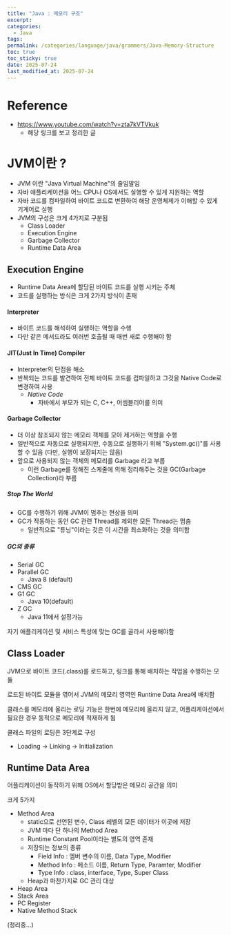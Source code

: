 ```yaml
---
title: "Java : 메모리 구조"
excerpt: 
categories:
  - Java
tags: 
permalink: /categories/language/java/grammers/Java-Memory-Structure
toc: true
toc_sticky: true
date: 2025-07-24
last_modified_at: 2025-07-24
---
```

# Reference
- https://www.youtube.com/watch?v=zta7kVTVkuk
	- 해당 링크를 보고 정리한 글

# JVM이란 ?
- JVM 이란 "Java Virtual Machine"의 줄임말임
- 자바 애플리케이션을 어느 CPU나 OS에서도 실행할 수 있게 지원하는 역할
- 자바 코드를 컴파일하여 바이트 코드로 변환하여 해당 운영체제가 이해할 수 있게 기계어로 실행
- JVM의 구성은 크게 4가지로 구분됨
	- Class Loader
	- Execution Engine
	- Garbage Collector
	- Runtime Data Area

## Execution Engine
- Runtime Data Area에 할당된 바이트 코드를 실행 시키는 주체
- 코드를 실행하는 방식은 크게 2가지 방식이 존재
#### Interpreter
- 바이트 코드를 해석하여 실행하는 역할을 수행
- 다만 같은 메서드라도 여러번 호출될 때 매번 새로 수행해야 함

#### JIT(Just In Time) Compiler
- Interpreter의 단점을 해소
- 반복되는 코드를 발견하여 전체 바이트 코드를 컴파일하고 그것을  Native Code로 변경하여 사용
	- *Native Code*
		- 자바에서 부모가 되는 C, C++, 어셈블리어를 의미

#### Garbage Collector
- 더 이상 참조되지 않는 메모리 객체를 모아 제거하는 역할을 수행
- 일반적으로 자동으로 실행되지만, 수동으로 실행하기 위해 "System.gc()"를 사용할 수 있음 (다만, 실행이 보장되지는 않음)
- 앞으로 사용되지 않는 객체의 메모리를 Garbage 라고 부름
	- 이런 Garbage를 정해진 스케줄에 의해 정리해주는 것을 GC(Garbage Collection)라 부름
	
##### Stop The World
- GC를 수행하기 위해 JVM이 멈추는 현상을 의미
- GC가 작동하는 동안 GC 관련 Thread를 제외한 모든 Thread는 멈춤
	- 일반적으로 "튜닝"이라는 것은 이 시간을 최소화하는 것을 의미함

##### GC의 종류
- Serial GC
- Parallel GC
	- Java 8 (default)
- CMS GC
- G1 GC
	- Java 10(default)
- Z GC
	- Java 11에서 설정가능

자기 애플리케이션 및 서비스 특성에 맞는 GC를 골라서 사용해야함


## Class Loader
JVM으로 바이트 코드(.class)를 로드하고, 링크를 통해 배치하는 작업을 수행하는 모듈

로드된 바이트 모듈을 엮어서 JVM의 메모리 영역인 Runtime Data Area에 배치함

클래스를 메모리에 올리는 로딩 기능은 한번에 메모리에 올리지 않고, 어플리케이션에서 필요한 경우 동적으로 메모리에 적재하게 됨

클래스 파일의 로딩은 3단계로 구성
- Loading -> Linking -> Initialization

## Runtime Data Area
어플리케이션이 동작하기 위해 OS에서 할당받은 메모리 공간을 의미

크게 5가지
- Method Area
	- static으로 선언된 변수, Class 레벨의 모든 데이터가 이곳에 저장
	- JVM 마다 단 하나의 Method Area
	- Runtime Constant Pool이라는 별도의 영역 존재
	- 저장되는 정보의 종류
		- Field Info : 멤버 변수의 이름, Data Type, Modifier
		- Method Info : 메소드 이름, Return Type, Paramter, Modifier
		- Type Info : class, interface, Type, Super Class
	- Heap과 마찬가지로 GC 관리 대상
- Heap Area
- Stack Area
- PC Register
- Native Method Stack

(정리중...)
